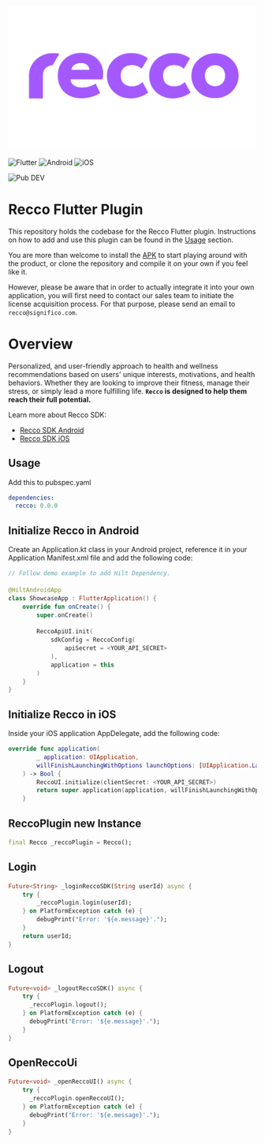 ![recco_header](./art/recco_logo_amethyst.svg)


![Flutter](https://img.shields.io/badge/Flutter-02569B?style=for-the-badge&logo=flutter&logoColor=white)
![Android](https://img.shields.io/badge/Android-3DDC84?style=for-the-badge&logo=android&logoColor=white)
![iOS](https://img.shields.io/badge/iOS-000000?style=for-the-badge&logo=ios&logoColor=white)

![Pub DEV](https://img.shields.io/badge/PubDev-0.0.0-blue)

# Recco Flutter Plugin

This repository holds the codebase for the Recco Flutter plugin. Instructions on how to add and use this plugin can be found in the [Usage](#usage) section.

You are more than welcome to install the [APK](#demo) to start playing around with the product, or clone the repository and compile it on your own if you feel like it. 

However, please be aware that in order to actually integrate it into your own application, you will first need to contact our sales team to initiate the license acquisition process. For that purpose, please send an email to `recco@significo.com`.

# Overview

Personalized, and user-friendly approach to health and wellness recommendations based on users' unique interests, motivations, and health behaviors. Whether they are looking to improve their fitness, manage their stress, or simply lead a more fulfilling life. __`Recco` is designed to help them reach their full potential.__

Learn more about Recco SDK:

- [Recco SDK Android][Recco SDK Android]
- [Recco SDK iOS][Recco SDK iOS]

## Usage

Add this to pubspec.yaml

```yml
dependencies:
  recco: 0.0.0
```

## Initialize Recco in Android

Create an Application.kt class in your Android project, reference it in your Application Manifest.xml file and add the following code:

```kotlin
// Follow demo example to add Hilt Dependency.

@HiltAndroidApp
class ShowcaseApp : FlutterApplication() {
    override fun onCreate() {
        super.onCreate()

        ReccoApiUI.init(
            sdkConfig = ReccoConfig(
                apiSecret = <YOUR_API_SECRET>
            ),
            application = this
        )
    }
}
```


## Initialize Recco in iOS

Inside your iOS application AppDelegate, add the following code:

```swift
override func application(
        _ application: UIApplication,
        willFinishLaunchingWithOptions launchOptions: [UIApplication.LaunchOptionsKey: Any]?
    ) -> Bool {
        ReccoUI.initialize(clientSecret: <YOUR_API_SECRET>)
        return super.application(application, willFinishLaunchingWithOptions: launchOptions)
    }
```
## ReccoPlugin new Instance

```dart
final Recco _reccoPlugin = Recco();
```

## Login

```dart
Future<String> _loginReccoSDK(String userId) async {
    try {
        _reccoPlugin.login(userId);
    } on PlatformException catch (e) {
        debugPrint("Error: '${e.message}'.");
    }
    return userId;
}
```

## Logout

```dart
Future<void> _logoutReccoSDK() async {
    try {
      _reccoPlugin.logout();
    } on PlatformException catch (e) {
      debugPrint("Error: '${e.message}'.");
    }
}
```

## OpenReccoUi

```dart
Future<void> _openReccoUI() async {
    try {
      _reccoPlugin.openReccoUI();
    } on PlatformException catch (e) {
      debugPrint("Error: '${e.message}'.");
    }
}
```

[Recco SDK Android]:https://github.com/sf-recco/android-sdk
[Recco SDK iOS]:https://github.com/sf-recco/ios-sdk